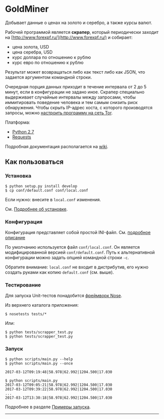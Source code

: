# GoldMiner

Добывает данные о ценах на золото и серебро, а также курсы валют.
	
Рабочей программой является **скрапер**, который периодически заходит на [http://www.forexpf.ru/](http://www.forexpf.ru/) и собирает:

* цена золота, USD
* цена серебра, USD
* курс доллара по отношению к рублю
* курс евро по отношению к рублю

Результат может возвращаться либо как текст либо как JSON, что задается аргументом командной строки.

Очередная порция данных приходит в течение интервала от 2 до 5 минут, если в конфигурации не задано иное. Скрапер специально выдерживает случайные интервалы между запросами, чтобы иммитировать поведение человека и тем самым снизить риск обнаружения. Чтобы скрыть IP-адрес хоста, с которого производятся запросы, можно [настроить программу на сеть Tor](http://github.com/skrushinsky/goldminer/wiki/GoldMinerAnonymity).

Платформа:

  * [Python 2.7](http://python.org)
  * [Requests](http://docs.python-requests.org/en/master/)

Подробная документация располагается на [wiki](http://github.com/skrushinsky/goldminer/wiki).

## Как пользоваться

### Установка

```
$ python setup.py install develop
$ cp conf/default.conf conf/local.conf
```
Если нужно: внесите в `local.conf` изменения.

См. [Подробнее об установке](http://github.com/skrushinsky/goldminer/wiki/GoldMinerSetup).

### Конфигурация

Конфигурация представляет собой простой INI-файл. См. [подробное описание](http://github.com/skrushinsky/goldminer/wiki/GoldMinerConfiguration)

По умолчанию используется файл `conf/local.conf`. Он является модифицированной версией
`conf/default.conf`. Путь к альтернативной конфигурации можно задать опцией командной строки `-c`.

Обратите внимание: `local.conf` не входит в дистрибутив, его нужно создать руками как копию `default.conf` (см. выше).

### Тестирование

Для запуска Unit-тестов понадобится [фреймворк Nose](http://nose.readthedocs.io/en/latest/).

Из верхнего каталога приложения:

```
$ nosetests tests/*
```

Или:

```
$ python tests/scrapper_test.py
$ python tests/scrapper_test.py
```

### Запуск

```
$ python scripts/main.py --help
$ python scripts/main.py --once

2017-03-12T09:19:48|58.978|62.992|1204.500|17.030

$ python scripts/main.py 
2017-03-12T09:05:21|58.978|62.992|1204.500|17.030
2017-03-12T09:39:22|58.978|62.992|1204.500|17.030
...
2017-03-12T13:30:18|58.978|62.992|1204.500|17.030
```
Подробнее в разделе [Примеры запуска](http://github.com/skrushinsky/goldminer/wiki/GoldMinerUsage).

- - -
